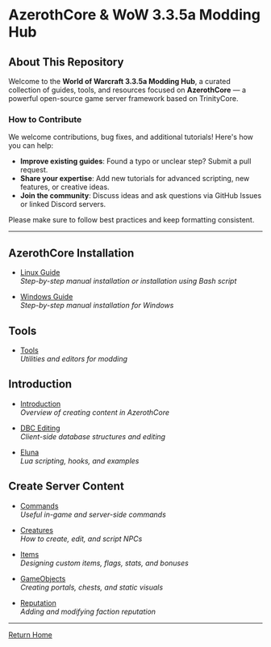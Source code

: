 # AzerothCore & WoW 3.3.5a Modding Hub

## About This Repository

Welcome to the **World of Warcraft 3.3.5a Modding Hub**, a curated collection of guides, tools,
and resources focused on **AzerothCore** — a powerful open-source game server framework based on TrinityCore.


### How to Contribute

We welcome contributions, bug fixes, and additional tutorials! Here's how you can help:

- **Improve existing guides**: Found a typo or unclear step? Submit a pull request.
- **Share your expertise**: Add new tutorials for advanced scripting, new features, or creative ideas.
- **Join the community**: Discuss ideas and ask questions via GitHub Issues or linked Discord servers.

Please make sure to follow best practices and keep formatting consistent.

---

## AzerothCore Installation

- [Linux Guide](Linux-Installation/linux-install.html)  
  _Step-by-step manual installation or installation using Bash script_

- [Windows Guide](docs/Windows-Installation/ReadMe.md)  
  _Step-by-step manual installation for Windows_

## Tools

- [Tools](docs/Tools/ReadMe.md)  
  _Utilities and editors for modding_

## Introduction

- [Introduction](docs/Introduction/ReadMe.md)  
  _Overview of creating content in AzerothCore_

- [DBC Editing](docs/DBC-Editing/ReadMe.md)  
  _Client-side database structures and editing_

- [Eluna](docs/Eluna/ReadMe.md)  
  _Lua scripting, hooks, and examples_

## Create Server Content

- [Commands](docs/Commands/ReadMe.md)  
  _Useful in-game and server-side commands_

- [Creatures](docs/Creatures/ReadMe.md)  
  _How to create, edit, and script NPCs_

- [Items](docs/Items/ReadMe.md)  
  _Designing custom items, flags, stats, and bonuses_

- [GameObjects](docs/GameObjects/ReadMe.md)  
  _Creating portals, chests, and static visuals_

- [Reputation](docs/Reputation/ReadMe.md)  
  _Adding and modifying faction reputation_

---

[Return Home](index.html)
